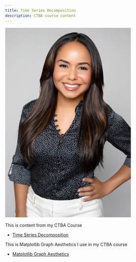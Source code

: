 ```yaml
---
title: Time Series Decomposition
description: CTBA course content
---
```


![My Picture](/pics/pic.jpg)

This is content from my CTBA Course

-  [Time Series Decomposition](/timeseries/index.md)

This is Matplotlib Graph Aesthetics I use in my CTBA course

-  [Matplotlib Graph Aesthetics](https://github.com/ediliauribe/MatplotlibGraphs)
